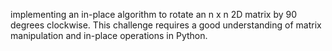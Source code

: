 implementing an in-place algorithm to rotate an n x n 2D matrix by 90 degrees clockwise. This challenge requires a good understanding of matrix manipulation and in-place operations in Python.
